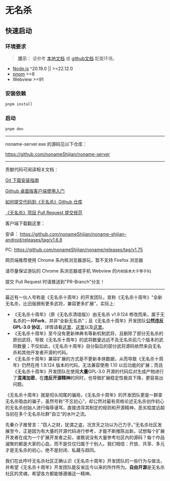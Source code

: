 # 无名杀

## 快速启动

### 环境要求

> **提示：** 请参考 [本地文档](./docs/how-to-start.md) 或 [github文档](https://github.com/libnoname/noname/wiki/%E5%A6%82%E4%BD%95%E8%BF%90%E8%A1%8C%E6%97%A0%E5%90%8D%E6%9D%80%EF%BC%88%E7%A8%8B%E5%BA%8F%E5%91%98%E7%89%88%EF%BC%89) 配置环境。

- [Node.js](https://nodejs.org/) ^20.19.0 || >=22.12.0
- [pnpm](https://pnpm.io/) >=8
- Webview >=91

### 安装依赖

```bash
pnpm install
```

### 启动

```bash
pnpm dev
```

---

noname-server.exe 的源码见以下仓库：

<https://github.com/nonameShijian/noname-server>

---

贡献代码可阅读相关文档：

[Git 下载安装指南](https://github.com/libnoname/noname/wiki/Git%E4%B8%8B%E8%BD%BD%E5%AE%89%E8%A3%85%E6%8C%87%E5%8D%97)

[Github 桌面版客户端使用入门](https://docs.github.com/zh/desktop/overview/getting-started-with-github-desktop)

[如何提交代码到《无名杀》Github 仓库](https://github.com/libnoname/noname/wiki/%E5%A6%82%E4%BD%95%E6%8F%90%E4%BA%A4%E4%BB%A3%E7%A0%81%E5%88%B0%E3%80%8A%E6%97%A0%E5%90%8D%E6%9D%80%E3%80%8BGithub%E4%BB%93%E5%BA%93)

[《无名杀》项目 Pull Request 提交规范](https://github.com/libnoname/noname/wiki/%E3%80%8A%E6%97%A0%E5%90%8D%E6%9D%80%E3%80%8B%E9%A1%B9%E7%9B%AE-Pull-Request-%E6%8F%90%E4%BA%A4%E8%A7%84%E8%8C%83)

客户端下载戳这里：

安卓： <https://github.com/nonameShijian/noname-shijian-android/releases/tag/v1.6.8>

PC:  <https://github.com/nonameShijian/noname/releases/tag/v1.75>

网页端推荐使用 Chrome 系内核浏览器游玩，暂不支持 Firefox 浏览器

请尽量保证游玩的 Chrome 系浏览器或手机 Webview 的`内核版本大于等于91`

提交 Pull Request 时请推送到"PR-Branch"分支！

---

最近有一伙人号称是《无名杀十周年》的开发团队，宣称《无名杀十周年》“全新无名杀，比旧版拥有更多武将，兼容更多扩展”，实际上:

- 《无名杀十周年》（原《无名杀清瑶版》）由无名杀 v1.9.124 修改而来，属于无名杀的一种**Fork**，并非“全新无名杀”；且《无名杀十周年》开发团队**公然违反 GPL-3.0 协议**，详情请看[这里](https://github.com/github/dmca/blob/master/2023/09/2023-09-20-noname.md)、[这里](https://tieba.baidu.com/p/8623890806)以及[这里](https://tieba.baidu.com/p/8624582238)。
- 《无名杀十周年》至今没有更新神典韦等新机制武将，且删除了部分无名杀的原创武将，导致《无名杀十周年》的武将数量远远不及无名杀前几个版本的武将数量；不仅如此，《无名杀十周年》自分裂后的部分武将源码依然来自无名杀和其他开发者开源的代码。
- 《无名杀十周年》兼容扩展的方式是不更新本体数据，从而导致《无名杀十周年》仍然在用 1.9.124 版本的代码，无法兼容使用 1.10 以后功能的扩展；而且《无名杀十周年》开发团队在使用**大量**GPL-3.0 开源的代码后对生成产物进行了**混淆加密**，在**违反开源精神**的同时，也导致扩展稳定性极具下降，更容易出问题。

《无名杀十周年》就是彻头彻尾的骗局，《无名杀十周年》的开发团队更是一群拿无名杀吸血的骗子，虽然号称“不忘初心”，却公然对最有资格论述无名杀创作初心的无名杀创始人进行侮辱谩骂，直接违背其制定的规则和开源精神，恶劣程度远超当初在多个无名杀社群“自立”的水叶之流。

先秦介子推曾言：“窃人之财，犹谓之盗，况贪天之功以为己力乎。”无名杀社区发展至今，正是因为有大量的开源代码进行参考，才能不断推陈出新。试想每个扩展开发者在成为一个扩展开发者之前，谁敢说没有大量参考社区内的源码？每个作品凝聚的都是大家的心血，而不是仅仅归属于个别人。我们相信：开放、共享、多元才是无名杀的初心，绝不是封闭、私藏与趋同。

我们在此呼吁无名杀社区正确认识《无名杀十周年》开发团队的一些行为与做法，并希望《无名杀十周年》开发团队能反省迄今以来的所作所为。**自由开源**是无名杀社区的灵魂，希望各方都能够遵循这一精神。
